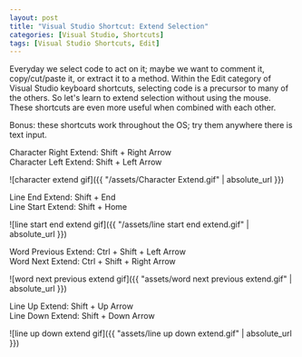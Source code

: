 ```yaml
---
layout: post
title: "Visual Studio Shortcut: Extend Selection"
categories: [Visual Studio, Shortcuts]
tags: [Visual Studio Shortcuts, Edit]
---
```


Everyday we select code to act on it; maybe we want to comment it, copy/cut/paste it, or extract it to a method. 
Within the Edit category of Visual Studio keyboard shortcuts, selecting code is a precursor to many of the others. 
So let's learn to extend selection without using the mouse. These shortcuts are even more useful when combined with each other. 

Bonus: these shortcuts work throughout the OS; try them anywhere there is text input.

Character Right Extend: Shift + Right Arrow  
Character Left Extend: Shift + Left Arrow

![character extend gif]({{ "/assets/Character Extend.gif" | absolute_url }})

Line End Extend: Shift + End  
Line Start Extend: Shift + Home

![line start end extend gif]({{ "/assets/line start end extend.gif" | absolute_url }})

Word Previous Extend: Ctrl + Shift + Left Arrow  
Word Next Extend: Ctrl + Shift + Right Arrow

![word next previous extend gif]({{ "assets/word next previous extend.gif" | absolute_url }})

Line Up Extend: Shift + Up Arrow  
Line Down Extend: Shift + Down Arrow

![line up down extend gif]({{ "assets/line up down extend.gif" | absolute_url }})
